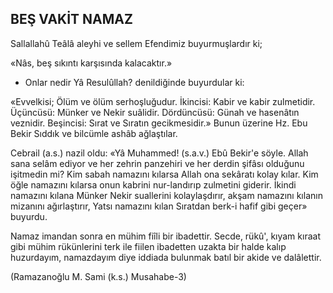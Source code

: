 ## BEŞ VAKİT NAMAZ

Sallallahû Teâlâ aleyhi ve sellem Efendi­miz buyurmuşlardır ki;

«Nâs, beş sıkıntı karşısında kalacaktır.»

- Onlar nedir Yâ Resulûllah? denildiğin­de buyurdular ki:

«Evvelkisi; Ölüm ve ölüm serhoşluğudur. İkincisi: Kabir ve kabir zulmetidir. Üçüncüsü: Münker ve Nekir suâlidir. Dördüncüsü: Günah ve hasenâtın veznidir. Beşincisi: Sırat ve Sı­ratın gecikmesidir.» Bunun üzerine Hz. Ebu Bekir Sıddık ve bilcümle ashâb ağlaştılar.

Cebrail (a.s.) nazil oldu: «Yâ Muhammed! (s.a.v.) Ebû Bekir'e söyle. Allah sana selâm ediyor ve her zehrin panzehiri ve her derdin şifâsı olduğunu işitmedin mi? Kim sabah na­mazını kılarsa Allah ona sekâratı kolay kılar. Kim öğle namazını kılarsa onun kabrini nur-landırıp zulmetini giderir. İkindi namazını kıla­na Münker Nekir suallerini kolaylaşdırır, ak­şam namazını kılanın mizanını ağırlaştırır, Yatsı namazını kılan Sıratdan berk-i hafif gibi geçer» buyurdu.

Namaz imandan sonra en mühim fiîli bir ibadettir. Secde, rükû', kıyam kıraat gibi mü­him rükünlerini terk ile fiilen ibadetten uzakta bir halde kalıp huzurdayım, namazdayım diye iddiada bulunmak batıl bir akide ve dalâlettir.

(Ramazanoğlu M. Sami (k.s.) Musahabe-3)
